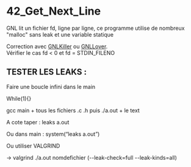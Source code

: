 # 42_Get_Next_Line
GNL lit un fichier fd, ligne par ligne, ce programme utilise de nombreux "malloc" sans leak et une variable statique

Correction avec <a href="https://github.com/Mazoise/42TESTERS-GNL.git">GNLKiller</a> ou <a href="https://github.com/charMstr/GNL_lover">GNLLover</a>.  
Vérifier le cas fd < 0 et fd = STDIN_FILENO 

## TESTER LES LEAKS : 

Faire une boucle infini dans le main 

While(1){} 

gcc main + tous les fichiers .c .h puis ./a.out + le text

A cote taper :  leaks a.out

Ou dans main : system(“leaks a.out”) 

Ou utiliser VALGRIND 

-> valgrind ./a.out nomdefichier (--leak-check=full --leak-kinds=all)
